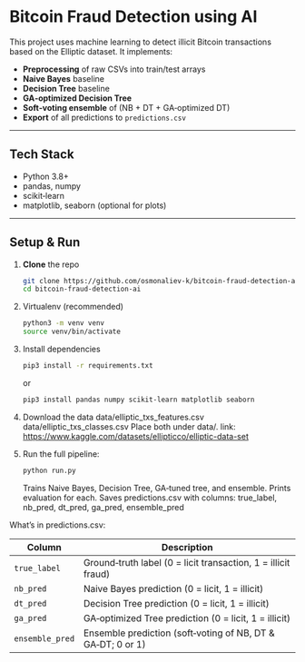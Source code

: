 # Bitcoin Fraud Detection using AI

This project uses machine learning to detect illicit Bitcoin transactions based on the Elliptic dataset. It implements:

- **Preprocessing** of raw CSVs into train/test arrays  
- **Naive Bayes** baseline  
- **Decision Tree** baseline  
- **GA‑optimized Decision Tree**  
- **Soft‑voting ensemble** of (NB + DT + GA‑optimized DT)  
- **Export** of all predictions to `predictions.csv`

---

## Tech Stack

- Python 3.8+  
- pandas, numpy  
- scikit‑learn  
- matplotlib, seaborn (optional for plots)

---

## Setup & Run

1. **Clone** the repo  
   ```bash
   git clone https://github.com/osmonaliev-k/bitcoin-fraud-detection-ai.git
   cd bitcoin-fraud-detection-ai

2. Virtualenv (recommended)
   ```bash
   python3 -m venv venv
   source venv/bin/activate

3. Install dependencies

   ```bash
   pip3 install -r requirements.txt
   ```
   or
   ```bash
   pip3 install pandas numpy scikit-learn matplotlib seaborn

4. Download the data
   data/elliptic_txs_features.csv
   data/elliptic_txs_classes.csv
   Place both under data/.
   link: https://www.kaggle.com/datasets/ellipticco/elliptic-data-set

5. Run the full pipeline:
   ```bash
   python run.py
   ```
   Trains Naive Bayes, Decision Tree, GA‑tuned tree, and ensemble. Prints evaluation for each. Saves predictions.csv with columns: true_label, nb_pred, dt_pred, ga_pred, ensemble_pred

What’s in predictions.csv:

| Column          | Description                                                   |
|-----------------|---------------------------------------------------------------|
| `true_label`    | Ground‑truth label (0 = licit transaction, 1 = illicit fraud) |
| `nb_pred`       | Naive Bayes prediction (0 = licit, 1 = illicit)               |
| `dt_pred`       | Decision Tree prediction (0 = licit, 1 = illicit)            |
| `ga_pred`       | GA‑optimized Tree prediction (0 = licit, 1 = illicit)         |
| `ensemble_pred` | Ensemble prediction (soft‑voting of NB, DT & GA‑DT; 0 or 1)   |    

